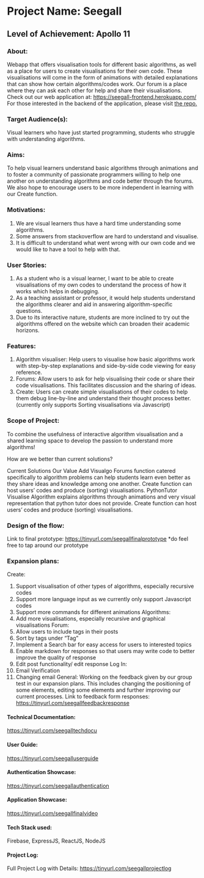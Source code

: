 ﻿# Project Name: Seegall


## Level of Achievement: Apollo 11


### About:
Webapp that offers visualisation tools for different basic algorithms, as well as a place for users to create visualisations for their own code. These visualisations will come in the form of animations with detailed explanations that can show how certain algorithms/codes work. Our forum is a place where they can ask each other for help and share their visualisations.
Check out our web application at: https://seegall-frontend.herokuapp.com/
For those interested in the backend of the application, please visit [the repo.](https://github.com/pangpuncake/seegall-backend)


### Target Audience(s):
Visual learners who have just started programming, students who struggle with understanding algorithms.


### Aims:
To help visual learners understand basic algorithms through animations and to foster a community of passionate programmers willing to help one another on understanding algorithms and code better through the forums. We also hope to encourage users to be more independent in learning with our Create function.


### Motivations:
1. We are visual learners thus have a hard time understanding some algorithms.
2. Some answers from stackoverflow are hard to understand and visualise.
3. It is difficult to understand what went wrong with our own code and we would like to have a tool to help with that.


### User Stories:
1. As a student who is a visual learner, I want to be able to create visualisations of my own codes to understand the process of how it works which helps in debugging.
2. As a teaching assistant or professor, it would help students understand the algorithms clearer and aid in answering algorithm-specific questions.
3. Due to its interactive nature, students are more inclined to try out the algorithms offered on the website which can broaden their academic horizons.




### Features:
1. Algorithm visualiser: Help users to visualise how basic algorithms work with step-by-step explanations and side-by-side code viewing for easy reference.
2. Forums: Allow users to ask for help visualising their code or share their code visualisations. This facilitates discussion and the sharing of ideas.
3. Create: Users can create simple visualisations of their codes to help them debug line-by-line and understand their thought process better. (currently only supports Sorting visualisations via Javascript)




### Scope of Project: 
To combine the usefulness of interactive algorithm visualisation and a shared learning space to develop the passion to understand more algorithms!


How are we better than current solutions?


Current Solutions
	Our Value Add
	Visualgo
	Forums function catered specifically to algorithm problems can help students learn even better as they share ideas and knowledge among one another.
Create function can host users’ codes and produce (sorting) visualisations.
	PythonTutor
	Visualise Algorithm explains algorithms through animations and very visual representation that python tutor does not provide.
Create function can host users’ codes and produce (sorting) visualisations.
	



### Design of the flow:
Link to final prototype: https://tinyurl.com/seegallfinalprototype 
*do feel free to tap around our prototype


### Expansion plans: 
Create: 
1. Support visualisation of other types of algorithms, especially recursive codes
2. Support more language input as we currently only support Javascript codes
3. Support more commands for different animations
Algorithms:
1. Add more visualisations, especially recursive and graphical visualisations
Forum:
1. Allow users to include tags in their posts
2. Sort by tags under “Tag”
3. Implement a Search bar for easy access for users to interested topics
4. Enable markdown for responses so that users may write code to better improve the quality of response
5. Edit post functionality/ edit response
Log In:
1. Email Verification
2. Changing email
General:
Working on the feedback given by our group test in our expansion plans. This includes changing the positioning of some elements, editing some elements and further improving our current processes.
Link to feedback form responses: https://tinyurl.com/seegallfeedbackresponse 


#### Technical Documentation:
https://tinyurl.com/seegalltechdocu 


#### User Guide:
https://tinyurl.com/seegalluserguide 


#### Authentication Showcase:
https://tinyurl.com/seegallauthentication 


#### Application Showcase:
https://tinyurl.com/seegallfinalvideo 


#### Tech Stack used:
Firebase, ExpressJS, ReactJS, NodeJS


#### Project Log:
Full Project Log with Details: https://tinyurl.com/seegallprojectlog 
